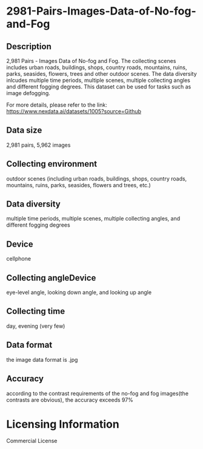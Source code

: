 # 2981-Pairs-Images-Data-of-No-fog-and-Fog


## Description
2,981 Pairs - Images Data of No-fog and Fog. The collecting scenes includes urban roads, buildings, shops, country roads, mountains, ruins, parks, seasides, flowers, trees and other outdoor scenes. The data diversity inlcudes multiple time periods, multiple scenes, multiple collecting angles and different fogging degrees. This dataset can be used for tasks such as image defogging.

For more details, please refer to the link: https://www.nexdata.ai/datasets/1005?source=Github


## Data size
2,981 pairs, 5,962 images

## Collecting environment
outdoor scenes (including urban roads, buildings, shops, country roads, mountains, ruins, parks, seasides, flowers and trees, etc.)

## Data diversity
multiple time periods, multiple scenes, multiple collecting angles, and different fogging degrees

## Device
cellphone

## Collecting angleDevice
eye-level angle, looking down angle, and looking up angle

## Collecting time
day, evening (very few)

## Data format
the image data format is .jpg

## Accuracy
according to the contrast requirements of the no-fog and fog images(the contrasts are obvious), the accuracy exceeds 97%

# Licensing Information
Commercial License
